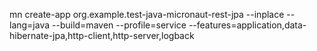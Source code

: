 mn create-app org.example.test-java-micronaut-rest-jpa --inplace --lang=java --build=maven --profile=service --features=application,data-hibernate-jpa,http-client,http-server,logback
